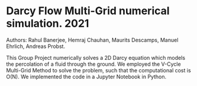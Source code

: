 # Darcy Flow Multi-Grid numerical simulation. 2021 
Authors: Rahul Banerjee, Hemraj Chauhan, Maurits Descamps, Manuel Ehrlich, Andreas Probst.

This Group Project numerically solves a 2D Darcy equation which models the percolation of a fluid through the ground.
We employed the V-Cycle Multi-Grid Method to solve the problem, such that the computational cost is O(N). We implemented the code in a Jupyter Notebook in Python.
